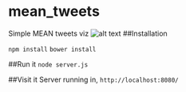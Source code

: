 # mean_tweets
Simple MEAN tweets viz
![alt text]('docs/simple_view.png)
##Installation

`npm install`
`bower install`

##Run it
`node server.js`

##Visit it
Server running in,
`http://localhost:8080/`

